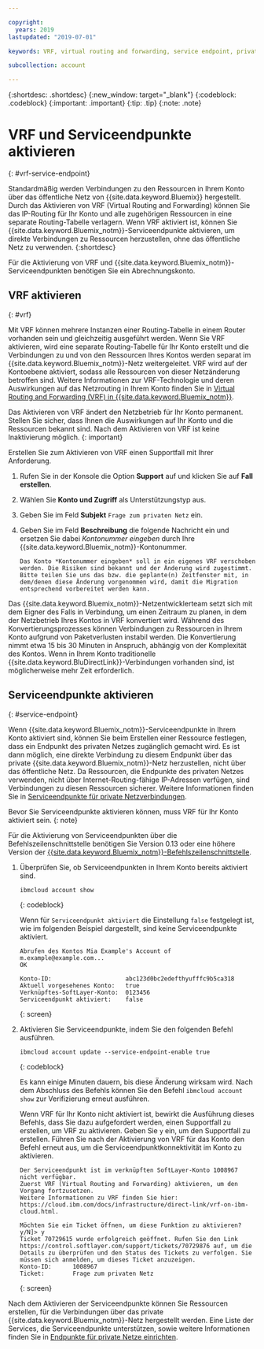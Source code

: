 ```yaml
---

copyright:
  years: 2019
lastupdated: "2019-07-01"

keywords: VRF, virtual routing and forwarding, service endpoint, private network

subcollection: account

---
```


{:shortdesc: .shortdesc}
{:new_window: target="_blank"}
{:codeblock: .codeblock}
{:important: .important}
{:tip: .tip}
{:note: .note}

# VRF und Serviceendpunkte aktivieren
{: #vrf-service-endpoint}

Standardmäßig werden Verbindungen zu den Ressourcen in Ihrem Konto über das öffentliche Netz von {{site.data.keyword.Bluemix}} hergestellt. Durch das Aktivieren von VRF (Virtual Routing and Forwarding) können Sie das IP-Routing für Ihr Konto und alle zugehörigen Ressourcen in eine separate Routing-Tabelle verlagern. Wenn VRF aktiviert ist, können Sie {{site.data.keyword.Bluemix_notm}}-Serviceendpunkte aktivieren, um direkte Verbindungen zu Ressourcen herzustellen, ohne das öffentliche Netz zu verwenden.
{:shortdesc}

Für die Aktivierung von VRF und {{site.data.keyword.Bluemix_notm}}-Serviceendpunkten benötigen Sie ein Abrechnungskonto. 

## VRF aktivieren
{: #vrf}

Mit VRF können mehrere Instanzen einer Routing-Tabelle in einem Router vorhanden sein und gleichzeitig ausgeführt werden. Wenn Sie VRF aktivieren, wird eine separate Routing-Tabelle für Ihr Konto erstellt und die Verbindungen zu und von den Ressourcen Ihres Kontos werden separat im {{site.data.keyword.Bluemix_notm}}-Netz weitergeleitet. VRF wird auf der Kontoebene aktiviert, sodass alle Ressourcen von dieser Netzänderung betroffen sind. Weitere Informationen zur VRF-Technologie und deren Auswirkungen auf das Netzrouting in Ihrem Konto finden Sie in [Virtual Routing and Forwarding (VRF) in {{site.data.keyword.Bluemix_notm}}](/docs/resources?topic=direct-link-overview-of-virtual-routing-and-forwarding-vrf-on-ibm-cloud).

Das Aktivieren von VRF ändert den Netzbetrieb für Ihr Konto permanent. Stellen Sie sicher, dass Ihnen die Auswirkungen auf Ihr Konto und die Ressourcen bekannt sind. Nach dem Aktivieren von VRF ist keine Inaktivierung möglich.
{: important}

Erstellen Sie zum Aktivieren von VRF einen Supportfall mit Ihrer Anforderung. 

1. Rufen Sie in der Konsole die Option **Support** auf und klicken Sie auf **Fall erstellen**. 
1. Wählen Sie **Konto und Zugriff** als Unterstützungstyp aus. 
1. Geben Sie im Feld **Subjekt** `Frage zum privaten Netz` ein. 
1. Geben Sie im Feld **Beschreibung** die folgende Nachricht ein und ersetzen Sie dabei _Kontonummer eingeben_ durch Ihre {{site.data.keyword.Bluemix_notm}}-Kontonummer. 

   `Das Konto *Kontonummer eingeben* soll in ein eigenes VRF verschoben werden. Die Risiken sind bekannt und der Änderung wird zugestimmt. Bitte teilen Sie uns das bzw. die geplante(n) Zeitfenster mit, in dem/denen diese Änderung vorgenommen wird, damit die Migration entsprechend vorbereitet werden kann. `

Das {{site.data.keyword.Bluemix_notm}}-Netzentwicklerteam setzt sich mit dem Eigner des Falls in Verbindung, um einen Zeitraum zu planen, in dem der Netzbetrieb Ihres Kontos in VRF konvertiert wird. Während des Konvertierungsprozesses können Verbindungen zu Ressourcen in Ihrem Konto aufgrund von Paketverlusten instabil werden. Die Konvertierung nimmt etwa 15 bis 30 Minuten in Anspruch, abhängig von der Komplexität des Kontos. Wenn in Ihrem Konto traditionelle {{site.data.keyword.BluDirectLink}}-Verbindungen vorhanden sind, ist möglicherweise mehr Zeit erforderlich. 


## Serviceendpunkte aktivieren
{: #service-endpoint}

Wenn {{site.data.keyword.Bluemix_notm}}-Serviceendpunkte in Ihrem Konto aktiviert sind, können Sie beim Erstellen einer Ressource festlegen, dass ein Endpunkt des privaten Netzes zugänglich gemacht wird. Es ist dann möglich, eine direkte Verbindung zu diesem Endpunkt über das private {{site.data.keyword.Bluemix_notm}}-Netz herzustellen, nicht über das öffentliche Netz. Da Ressourcen, die Endpunkte des privaten Netzes verwenden, nicht über Internet-Routing-fähige IP-Adressen verfügen, sind Verbindungen zu diesen Ressourcen sicherer. Weitere Informationen finden Sie in [Serviceendpunkte für private Netzverbindungen](/docs/resources?topic=resources-service-endpoints).

Bevor Sie Serviceendpunkte aktivieren können, muss VRF für Ihr Konto aktiviert sein.
{: note}

Für die Aktivierung von Serviceendpunkten über die Befehlszeilenschnittstelle benötigen Sie Version 0.13 oder eine höhere Version der [{{site.data.keyword.Bluemix_notm}}-Befehlszeilenschnittstelle](/docs/cli?topic=cloud-cli-getting-started). 

1.  Überprüfen Sie, ob Serviceendpunkten in Ihrem Konto bereits aktiviert sind.

    ```
    ibmcloud account show
    ```
    {: codeblock}

    Wenn für `Serviceendpunkt aktiviert` die Einstellung `false` festgelegt ist, wie im folgenden Beispiel dargestellt, sind keine Serviceendpunkte aktiviert. 

    ```
    Abrufen des Kontos Mia Example's Account of m.example@example.com...
    OK

    Konto-ID:                     abc123d0bc2edefthyufffc9b5ca318   
    Aktuell vorgesehenes Konto:   true   
    Verknüpftes-SoftLayer-Konto:  0123456   
    Serviceendpunkt aktiviert:    false  
    ```
    {: screen}
1. Aktivieren Sie Serviceendpunkte, indem Sie den folgenden Befehl ausführen. 

   ```
   ibmcloud account update --service-endpoint-enable true
   ```
   {: codeblock}

   Es kann einige Minuten dauern, bis diese Änderung wirksam wird. Nach dem Abschluss des Befehls können Sie den Befehl `ibmcloud account show` zur Verifizierung erneut ausführen. 

    Wenn VRF für Ihr Konto nicht aktiviert ist, bewirkt die Ausführung dieses Befehls, dass Sie dazu aufgefordert werden, einen Supportfall zu erstellen, um VRF zu aktivieren. Geben Sie `y` ein, um den Supportfall zu erstellen. Führen Sie nach der Aktivierung von VRF für das Konto den Befehl erneut aus, um die Serviceendpunktkonnektivität im Konto zu aktivieren. 

    ```
    Der Serviceendpunkt ist im verknüpften SoftLayer-Konto 1008967 nicht verfügbar.
    Zuerst VRF (Virtual Routing and Forwarding) aktivieren, um den Vorgang fortzusetzen.
    Weitere Informationen zu VRF finden Sie hier: https://cloud.ibm.com/docs/infrastructure/direct-link/vrf-on-ibm-cloud.html.

    Möchten Sie ein Ticket öffnen, um diese Funktion zu aktivieren? y/N]> y
    Ticket 70729615 wurde erfolgreich geöffnet. Rufen Sie den Link https://control.softlayer.com/support/tickets/70729876 auf, um die Details zu überprüfen und den Status des Tickets zu verfolgen. Sie müssen sich anmelden, um dieses Ticket anzuzeigen.
    Konto-ID:      1008967
    Ticket:        Frage zum privaten Netz
    ```
    {: screen}


Nach dem Aktivieren der Serviceendpunkte können Sie Ressourcen erstellen, für die Verbindungen über das private {{site.data.keyword.Bluemix_notm}}-Netz hergestellt werden. Eine Liste der Services, die Serviceendpunkte unterstützen, sowie weitere Informationen finden Sie in [Endpunkte für private Netze einrichten](/docs/resources?topic=resources-private-network-endpoints). 
